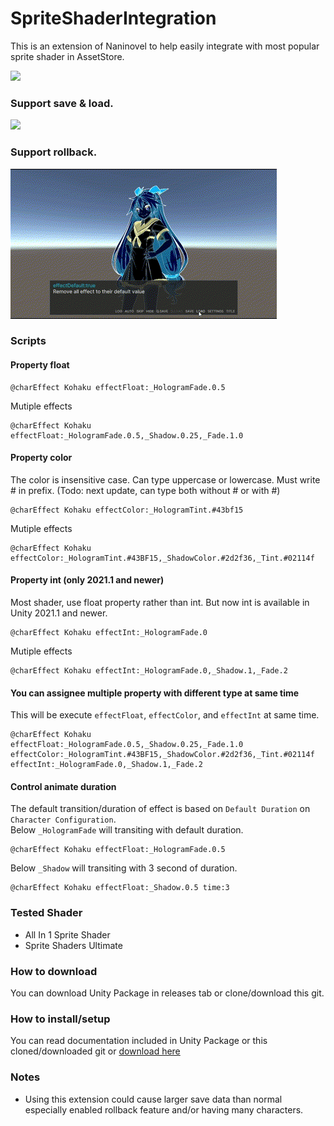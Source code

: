 # SpriteShaderIntegration

This is an extension of Naninovel to help easily integrate with most popular sprite shader in AssetStore.

![](https://github.com/restush/SpriteShaderIntegration/blob/resources-branch/SSI-demo1.gif)

### Support save & load.

![](https://github.com/restush/SpriteShaderIntegration/blob/resources-branch/SSI-demo2%20-%20Made%20with%20Clipchamp.gif)

### Support rollback.

![](https://github.com/restush/SpriteShaderIntegration/blob/resources-branch/SSI-demo3%20-%20Made%20with%20Clipchamp.gif)


### Scripts

#### Property float
````nani
@charEffect Kohaku effectFloat:_HologramFade.0.5
````
Mutiple effects
````nani
@charEffect Kohaku effectFloat:_HologramFade.0.5,_Shadow.0.25,_Fade.1.0
````
#### Property color
The color is insensitive case.
Can type uppercase or lowercase. Must write # in prefix. (Todo: next update, can type both without # or with #) 
````nani
@charEffect Kohaku effectColor:_HologramTint.#43bf15
````
Mutiple effects
````nani
@charEffect Kohaku effectColor:_HologramTint.#43BF15,_ShadowColor.#2d2f36,_Tint.#02114f
````
#### Property int (only 2021.1 and newer)
Most shader, use float property rather than int.
But now int is available in Unity 2021.1 and newer.
````nani
@charEffect Kohaku effectInt:_HologramFade.0
````
Mutiple effects
````nani
@charEffect Kohaku effectInt:_HologramFade.0,_Shadow.1,_Fade.2
````

#### You can assignee multiple property with different type at same time
This will be execute `effectFloat`, `effectColor`, and `effectInt` at same time.
````nani
@charEffect Kohaku effectFloat:_HologramFade.0.5,_Shadow.0.25,_Fade.1.0 effectColor:_HologramTint.#43BF15,_ShadowColor.#2d2f36,_Tint.#02114f effectInt:_HologramFade.0,_Shadow.1,_Fade.2
````

#### Control animate duration
The default transition/duration of effect is based on `Default Duration` on `Character Configuration`.\
Below `_HologramFade` will transiting with default duration.
````nani
@charEffect Kohaku effectFloat:_HologramFade.0.5
````
Below `_Shadow` will transiting with 3 second of duration.
````nani
@charEffect Kohaku effectFloat:_Shadow.0.5 time:3
````

### Tested Shader
- All In 1 Sprite Shader
- Sprite Shaders Ultimate

### How to download
You can download Unity Package in releases tab or clone/download this git.

### How to install/setup
You can read documentation included in Unity Package or this cloned/downloaded git or [download here](https://github.com/restush/SpriteShaderIntegration/blob/main/Documentation%20-%20SpriteShaderIntegration%20(SSI)%20for%20Naninovel.pdf)
 
### Notes
- Using this extension could cause larger save data than normal especially enabled rollback feature and/or having many characters.
